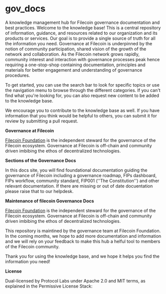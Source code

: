 # gov_docs
A knowledge management hub for Filecoin governance documentation and best practices. 
Welcome to the knowledge base! This is a central repository of information, guidance, and resources related to our organization and its products or services. Our goal is to provide a single source of truth for all the information you need.
Governance at Filecoin is underpinned by the notion of community participation, shared vision of the growth of the network and collaboration. 
As the Filecoin network grows rapidly, community interest and interaction with governance processes peak hence requiring a one-stop-shop containing documentation, principles and materials for better engagement and understanding of governance procedures. 

To get started, you can use the search bar to look for specific topics or use the navigation menu to browse through the different categories. If you can't find what you're looking for, you can also request new content to be added to the knowledge base.

We encourage you to contribute to the knowledge base as well. If you have information that you think would be helpful to others, you can submit it for review by submitting a pull request.

**Governance at Filecoin**

[Filecoin Foundation](https://fil.org/) is the independent steward for the governance of the Filecoin ecosystem. Governance at Filecoin is off-chain and community driven imbibing the ethos of decentralized technologies.  

**Sections of the Governance Docs**

In this docs site, you will find foundational documentation guiding the governance of Filecoin including a governance roadmap, FIPs dashboard, FIPs workflow, community standard, FIP001 (''The Constitution'') and other relevant documentation. If there are missing or out of date docuentation please raise that to our helpdesk. 


**Maintenance of filecoin Governance Docs**

[Filecoin Foundation](https://fil.org/) is the independent steward for the governance of the Filecoin ecosystem. Governance at Filecoin is off-chain and community driven imbibing the ethos of decentralized technologies.

This repository is maintined by the governance team at Filecoin Foundation. In the coming months, we hope to add more documentation and information and we will rely on your feedback to make this hub a helful tool to members of the Filecoin community.  

Thank you for using the knowledge base, and we hope it helps you find the information you need!


**License**

Dual-licensed by Protocol Labs under Apache 2.0 and MIT terms, as explained in the Permissive License Stack:

